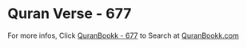 # Quran Verse - 677 

For more infos, Click [QuranBookk - 677](https://www.quranbookk.com/quran/search?q=677) to Search at [QuranBookk.com](http://quranbookk.com/)